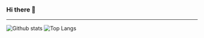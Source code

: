 ### Hi there 👋

---

![Github stats](https://github-readme-stats.vercel.app/api?username=yuriygr&show_icons=true&theme=dracula)
![Top Langs](https://github-readme-stats.vercel.app/api/top-langs/?username=yuriygr&theme=dracula&layout=compact&langs_count=10)
